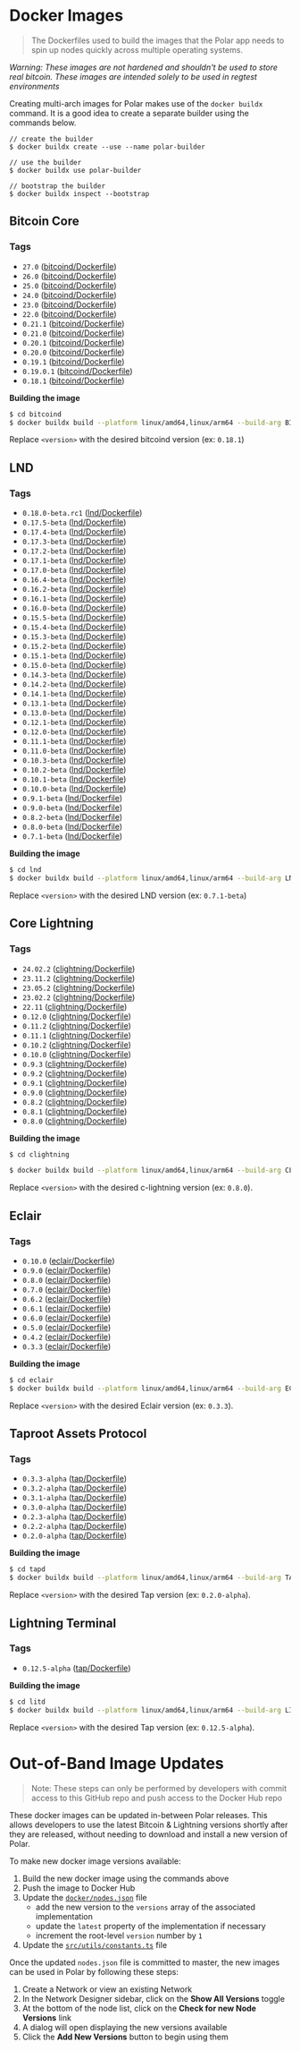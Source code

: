 # Docker Images

> The Dockerfiles used to build the images that the Polar app needs to spin up nodes quickly across multiple operating systems.

_Warning: These images are not hardened and shouldn't be used to store real bitcoin. These images are intended solely to be used in regtest environments_

Creating multi-arch images for Polar makes use of the `docker buildx` command. It is a good idea to create a separate builder using the commands below.

```
// create the builder
$ docker buildx create --use --name polar-builder

// use the builder
$ docker buildx use polar-builder

// bootstrap the builder
$ docker buildx inspect --bootstrap
```

## Bitcoin Core

### Tags

- `27.0` ([bitcoind/Dockerfile](https://github.com/jamaljsr/polar/blob/master/docker/bitcoind/Dockerfile))
- `26.0` ([bitcoind/Dockerfile](https://github.com/jamaljsr/polar/blob/master/docker/bitcoind/Dockerfile))
- `25.0` ([bitcoind/Dockerfile](https://github.com/jamaljsr/polar/blob/master/docker/bitcoind/Dockerfile))
- `24.0` ([bitcoind/Dockerfile](https://github.com/jamaljsr/polar/blob/master/docker/bitcoind/Dockerfile))
- `23.0` ([bitcoind/Dockerfile](https://github.com/jamaljsr/polar/blob/master/docker/bitcoind/Dockerfile))
- `22.0` ([bitcoind/Dockerfile](https://github.com/jamaljsr/polar/blob/master/docker/bitcoind/Dockerfile))
- `0.21.1` ([bitcoind/Dockerfile](https://github.com/jamaljsr/polar/blob/master/docker/bitcoind/Dockerfile))
- `0.21.0` ([bitcoind/Dockerfile](https://github.com/jamaljsr/polar/blob/master/docker/bitcoind/Dockerfile))
- `0.20.1` ([bitcoind/Dockerfile](https://github.com/jamaljsr/polar/blob/master/docker/bitcoind/Dockerfile))
- `0.20.0` ([bitcoind/Dockerfile](https://github.com/jamaljsr/polar/blob/master/docker/bitcoind/Dockerfile))
- `0.19.1` ([bitcoind/Dockerfile](https://github.com/jamaljsr/polar/blob/master/docker/bitcoind/Dockerfile))
- `0.19.0.1` ([bitcoind/Dockerfile](https://github.com/jamaljsr/polar/blob/master/docker/bitcoind/Dockerfile))
- `0.18.1` ([bitcoind/Dockerfile](https://github.com/jamaljsr/polar/blob/master/docker/bitcoind/Dockerfile))

**Building the image**

```sh
$ cd bitcoind
$ docker buildx build --platform linux/amd64,linux/arm64 --build-arg BITCOIN_VERSION=<version> -t polarlightning/bitcoind:<version> --push .
```

Replace `<version>` with the desired bitcoind version (ex: `0.18.1`)

## LND

### Tags

- `0.18.0-beta.rc1` ([lnd/Dockerfile](https://github.com/jamaljsr/polar/blob/master/docker/lnd/Dockerfile))
- `0.17.5-beta` ([lnd/Dockerfile](https://github.com/jamaljsr/polar/blob/master/docker/lnd/Dockerfile))
- `0.17.4-beta` ([lnd/Dockerfile](https://github.com/jamaljsr/polar/blob/master/docker/lnd/Dockerfile))
- `0.17.3-beta` ([lnd/Dockerfile](https://github.com/jamaljsr/polar/blob/master/docker/lnd/Dockerfile))
- `0.17.2-beta` ([lnd/Dockerfile](https://github.com/jamaljsr/polar/blob/master/docker/lnd/Dockerfile))
- `0.17.1-beta` ([lnd/Dockerfile](https://github.com/jamaljsr/polar/blob/master/docker/lnd/Dockerfile))
- `0.17.0-beta` ([lnd/Dockerfile](https://github.com/jamaljsr/polar/blob/master/docker/lnd/Dockerfile))
- `0.16.4-beta` ([lnd/Dockerfile](https://github.com/jamaljsr/polar/blob/master/docker/lnd/Dockerfile))
- `0.16.2-beta` ([lnd/Dockerfile](https://github.com/jamaljsr/polar/blob/master/docker/lnd/Dockerfile))
- `0.16.1-beta` ([lnd/Dockerfile](https://github.com/jamaljsr/polar/blob/master/docker/lnd/Dockerfile))
- `0.16.0-beta` ([lnd/Dockerfile](https://github.com/jamaljsr/polar/blob/master/docker/lnd/Dockerfile))
- `0.15.5-beta` ([lnd/Dockerfile](https://github.com/jamaljsr/polar/blob/master/docker/lnd/Dockerfile))
- `0.15.4-beta` ([lnd/Dockerfile](https://github.com/jamaljsr/polar/blob/master/docker/lnd/Dockerfile))
- `0.15.3-beta` ([lnd/Dockerfile](https://github.com/jamaljsr/polar/blob/master/docker/lnd/Dockerfile))
- `0.15.2-beta` ([lnd/Dockerfile](https://github.com/jamaljsr/polar/blob/master/docker/lnd/Dockerfile))
- `0.15.1-beta` ([lnd/Dockerfile](https://github.com/jamaljsr/polar/blob/master/docker/lnd/Dockerfile))
- `0.15.0-beta` ([lnd/Dockerfile](https://github.com/jamaljsr/polar/blob/master/docker/lnd/Dockerfile))
- `0.14.3-beta` ([lnd/Dockerfile](https://github.com/jamaljsr/polar/blob/master/docker/lnd/Dockerfile))
- `0.14.2-beta` ([lnd/Dockerfile](https://github.com/jamaljsr/polar/blob/master/docker/lnd/Dockerfile))
- `0.14.1-beta` ([lnd/Dockerfile](https://github.com/jamaljsr/polar/blob/master/docker/lnd/Dockerfile))
- `0.13.1-beta` ([lnd/Dockerfile](https://github.com/jamaljsr/polar/blob/master/docker/lnd/Dockerfile))
- `0.13.0-beta` ([lnd/Dockerfile](https://github.com/jamaljsr/polar/blob/master/docker/lnd/Dockerfile))
- `0.12.1-beta` ([lnd/Dockerfile](https://github.com/jamaljsr/polar/blob/master/docker/lnd/Dockerfile))
- `0.12.0-beta` ([lnd/Dockerfile](https://github.com/jamaljsr/polar/blob/master/docker/lnd/Dockerfile))
- `0.11.1-beta` ([lnd/Dockerfile](https://github.com/jamaljsr/polar/blob/master/docker/lnd/Dockerfile))
- `0.11.0-beta` ([lnd/Dockerfile](https://github.com/jamaljsr/polar/blob/master/docker/lnd/Dockerfile))
- `0.10.3-beta` ([lnd/Dockerfile](https://github.com/jamaljsr/polar/blob/master/docker/lnd/Dockerfile))
- `0.10.2-beta` ([lnd/Dockerfile](https://github.com/jamaljsr/polar/blob/master/docker/lnd/Dockerfile))
- `0.10.1-beta` ([lnd/Dockerfile](https://github.com/jamaljsr/polar/blob/master/docker/lnd/Dockerfile))
- `0.10.0-beta` ([lnd/Dockerfile](https://github.com/jamaljsr/polar/blob/master/docker/lnd/Dockerfile))
- `0.9.1-beta` ([lnd/Dockerfile](https://github.com/jamaljsr/polar/blob/master/docker/lnd/Dockerfile))
- `0.9.0-beta` ([lnd/Dockerfile](https://github.com/jamaljsr/polar/blob/master/docker/lnd/Dockerfile))
- `0.8.2-beta` ([lnd/Dockerfile](https://github.com/jamaljsr/polar/blob/master/docker/lnd/Dockerfile))
- `0.8.0-beta` ([lnd/Dockerfile](https://github.com/jamaljsr/polar/blob/master/docker/lnd/Dockerfile))
- `0.7.1-beta` ([lnd/Dockerfile](https://github.com/jamaljsr/polar/blob/master/docker/lnd/Dockerfile))

**Building the image**

```sh
$ cd lnd
$ docker buildx build --platform linux/amd64,linux/arm64 --build-arg LND_VERSION=<version> -t polarlightning/lnd:<version> --push .
```

Replace `<version>` with the desired LND version (ex: `0.7.1-beta`)

## Core Lightning

### Tags

- `24.02.2` ([clightning/Dockerfile](https://github.com/jamaljsr/polar/blob/master/docker/clightning/Dockerfile))
- `23.11.2` ([clightning/Dockerfile](https://github.com/jamaljsr/polar/blob/master/docker/clightning/Dockerfile))
- `23.05.2` ([clightning/Dockerfile](https://github.com/jamaljsr/polar/blob/master/docker/clightning/Dockerfile))
- `23.02.2` ([clightning/Dockerfile](https://github.com/jamaljsr/polar/blob/master/docker/clightning/Dockerfile))
- `22.11` ([clightning/Dockerfile](https://github.com/jamaljsr/polar/blob/master/docker/clightning/Dockerfile))
- `0.12.0` ([clightning/Dockerfile](https://github.com/jamaljsr/polar/blob/master/docker/clightning/Dockerfile))
- `0.11.2` ([clightning/Dockerfile](https://github.com/jamaljsr/polar/blob/master/docker/clightning/Dockerfile))
- `0.11.1` ([clightning/Dockerfile](https://github.com/jamaljsr/polar/blob/master/docker/clightning/Dockerfile))
- `0.10.2` ([clightning/Dockerfile](https://github.com/jamaljsr/polar/blob/master/docker/clightning/Dockerfile))
- `0.10.0` ([clightning/Dockerfile](https://github.com/jamaljsr/polar/blob/master/docker/clightning/Dockerfile))
- `0.9.3` ([clightning/Dockerfile](https://github.com/jamaljsr/polar/blob/master/docker/clightning/Dockerfile))
- `0.9.2` ([clightning/Dockerfile](https://github.com/jamaljsr/polar/blob/master/docker/clightning/Dockerfile))
- `0.9.1` ([clightning/Dockerfile](https://github.com/jamaljsr/polar/blob/master/docker/clightning/Dockerfile))
- `0.9.0` ([clightning/Dockerfile](https://github.com/jamaljsr/polar/blob/master/docker/clightning/Dockerfile))
- `0.8.2` ([clightning/Dockerfile](https://github.com/jamaljsr/polar/blob/master/docker/clightning/Dockerfile))
- `0.8.1` ([clightning/Dockerfile](https://github.com/jamaljsr/polar/blob/master/docker/clightning/Dockerfile))
- `0.8.0` ([clightning/Dockerfile](https://github.com/jamaljsr/polar/blob/master/docker/clightning/Dockerfile))

**Building the image**

```sh
$ cd clightning

$ docker buildx build --platform linux/amd64,linux/arm64 --build-arg CLN_VERSION=<version> -t polarlightning/clightning:<version> --push .
```

Replace `<version>` with the desired c-lightning version (ex: `0.8.0`).

## Eclair

### Tags

- `0.10.0` ([eclair/Dockerfile](https://github.com/jamaljsr/polar/blob/master/docker/eclair/Dockerfile))
- `0.9.0` ([eclair/Dockerfile](https://github.com/jamaljsr/polar/blob/master/docker/eclair/Dockerfile))
- `0.8.0` ([eclair/Dockerfile](https://github.com/jamaljsr/polar/blob/master/docker/eclair/Dockerfile))
- `0.7.0` ([eclair/Dockerfile](https://github.com/jamaljsr/polar/blob/master/docker/eclair/Dockerfile))
- `0.6.2` ([eclair/Dockerfile](https://github.com/jamaljsr/polar/blob/master/docker/eclair/Dockerfile))
- `0.6.1` ([eclair/Dockerfile](https://github.com/jamaljsr/polar/blob/master/docker/eclair/Dockerfile))
- `0.6.0` ([eclair/Dockerfile](https://github.com/jamaljsr/polar/blob/master/docker/eclair/Dockerfile))
- `0.5.0` ([eclair/Dockerfile](https://github.com/jamaljsr/polar/blob/master/docker/eclair/Dockerfile))
- `0.4.2` ([eclair/Dockerfile](https://github.com/jamaljsr/polar/blob/master/docker/eclair/Dockerfile))
- `0.3.3` ([eclair/Dockerfile](https://github.com/jamaljsr/polar/blob/master/docker/eclair/Dockerfile))

**Building the image**

```sh
$ cd eclair
$ docker buildx build --platform linux/amd64,linux/arm64 --build-arg ECLAIR_VERSION=<version> -t polarlightning/eclair:<version> --push .
```

Replace `<version>` with the desired Eclair version (ex: `0.3.3`).

## Taproot Assets Protocol

### Tags

- `0.3.3-alpha` ([tap/Dockerfile](https://github.com/jamaljsr/polar/blob/master/docker/tapd/Dockerfile))
- `0.3.2-alpha` ([tap/Dockerfile](https://github.com/jamaljsr/polar/blob/master/docker/tapd/Dockerfile))
- `0.3.1-alpha` ([tap/Dockerfile](https://github.com/jamaljsr/polar/blob/master/docker/tapd/Dockerfile))
- `0.3.0-alpha` ([tap/Dockerfile](https://github.com/jamaljsr/polar/blob/master/docker/tapd/Dockerfile))
- `0.2.3-alpha` ([tap/Dockerfile](https://github.com/jamaljsr/polar/blob/master/docker/tapd/Dockerfile))
- `0.2.2-alpha` ([tap/Dockerfile](https://github.com/jamaljsr/polar/blob/master/docker/tapd/Dockerfile))
- `0.2.0-alpha` ([tap/Dockerfile](https://github.com/jamaljsr/polar/blob/master/docker/tapd/Dockerfile))

**Building the image**

```sh
$ cd tapd
$ docker buildx build --platform linux/amd64,linux/arm64 --build-arg TAPD_VERSION=<version> -t polarlightning/tapd:<version> --push .
```

Replace `<version>` with the desired Tap version (ex: `0.2.0-alpha`).

## Lightning Terminal

### Tags

- `0.12.5-alpha` ([tap/Dockerfile](https://github.com/jamaljsr/polar/blob/master/docker/tapd/Dockerfile))

**Building the image**

```sh
$ cd litd
$ docker buildx build --platform linux/amd64,linux/arm64 --build-arg LITD_VERSION=<version> -t polarlightning/litd:<version> --push .
```

Replace `<version>` with the desired Tap version (ex: `0.12.5-alpha`).

# Out-of-Band Image Updates

> Note: These steps can only be performed by developers with commit access to this GitHub repo and push access to the Docker Hub repo

These docker images can be updated in-between Polar releases. This allows developers to use the latest Bitcoin & Lightning versions shortly after they are released, without needing to download and install a new version of Polar.

To make new docker image versions available:

1. Build the new docker image using the commands above
1. Push the image to Docker Hub
1. Update the [`docker/nodes.json`](https://github.com/jamaljsr/polar/blob/master/docker/nodes.json) file
   - add the new version to the `versions` array of the associated implementation
   - update the `latest` property of the implementation if necessary
   - increment the root-level `version` number by `1`
1. Update the [`src/utils/constants.ts`](https://github.com/jamaljsr/polar/blob/master/src/utils/constants.ts) file

Once the updated `nodes.json` file is committed to master, the new images can be used in Polar by following these steps:

1. Create a Network or view an existing Network
1. In the Network Designer sidebar, click on the **Show All Versions** toggle
1. At the bottom of the node list, click on the **Check for new Node Versions** link
1. A dialog will open displaying the new versions available
1. Click the **Add New Versions** button to begin using them
